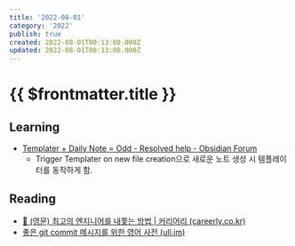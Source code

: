 ```yaml
---
title: '2022-08-01'
category: '2022'
publish: true
created: 2022-08-01T00:13:00.000Z
updated: 2022-08-01T00:13:00.000Z
---
```


# {{ $frontmatter.title }}

## Learning

- [Templater + Daily Note = Odd - Resolved help - Obsidian Forum](https://forum.obsidian.md/t/templater-daily-note-odd/23801/5)
  - Trigger Templater on new file creation으로 새로운 노트 생성 시 템플레이터를 동작하게 함.

## Reading

- [📰 (영문) 최고의 엔지니어를 내쫓는 방법 | 커리어리 (careerly.co.kr)](https://careerly.co.kr/comments/63231?utm_campaign=self-share)
- [좋은 git commit 메시지를 위한 영어 사전 (ull.im)](https://blog.ull.im/engineering/2019/03/10/logs-on-git.html)
